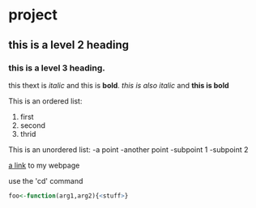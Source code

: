 # project
## this is a level 2 heading
### this is a level 3 heading.
this thext is *italic* and this is **bold**. _this is also italic_
and __this is bold__

This is an ordered list:
1. first
1. second
1. thrid

This is an unordered list:
-a point
-another point
  -subpoint 1
  -subpoint 2

  [a link](https://pearsonlab.github.io ) to my webpage

use the 'cd' command 
```R
foo<-function(arg1,arg2){<stuff>}
```